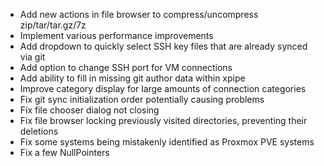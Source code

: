 - Add new actions in file browser to compress/uncompress zip/tar/tar.gz/7z
- Implement various performance improvements
- Add dropdown to quickly select SSH key files that are already synced via git
- Add option to change SSH port for VM connections
- Add ability to fill in missing git author data within xpipe
- Improve category display for large amounts of connection categories
- Fix git sync initialization order potentially causing problems
- Fix file chooser dialog not closing
- Fix file browser locking previously visited directories, preventing their deletions
- Fix some systems being mistakenly identified as Proxmox PVE systems
- Fix a few NullPointers
